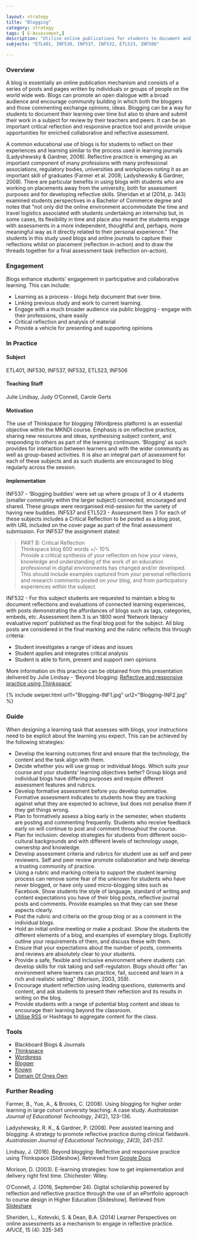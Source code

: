 ```yaml
---

layout: strategy
title: "Blogging"
category: strategy
tags: [ E-Assessment,]
description: "Utilise online publications for students to document and share their learning"
subjects: "ETL401, INF530, INF537, INF532, ETL523, INF506"

---
```


### Overview

A blog is essentially an online publication mechanism and consists of a series of posts and pages written by individuals or groups of people on the world wide web. Blogs can promote an open dialogue with a broad audience and encourage community building in which both the bloggers and those commenting exchange opinions, ideas. Blogging can be a way for students to document their learning over time but also to share and submit their work in a subject for review by their teachers and peers. It can be an important critical reflection and responsive practice tool and provide unique opportunities for enriched collaborative and reflective assessment.

A common educational use of blogs is for students to reflect on their experiences and learning similar to the process used in learning journals (Ladyshewsky & Gardner, 2008). Reflective practice is emerging as an important component of many professions with many professional associations, regulatory bodies, universities and workplaces noting it as an important skill of graduates (Farmer et al. 2008; Ladyshewsky & Gardner, 2008). There are particular benefits in using blogs with students who are working on placements away from the university, both for assessment purposes and for developing reflective skills. Sheridan et al (2014, p. 343) examined students perspectives in a Bachelor of Commerce degree and notes that "not only did the online environment accommodate the time and travel logistics associated with students undertaking an internship but, in some cases, its flexibility in time and place also meant the students engage with assessments in a more independent, thoughtful and, perhaps, more meaningful way as it directly related to their personal experience." The students in this study used blogs and online journals to capture their reflections whilst on placement (reflection in-action) and to draw the threads together for a final assessment task (reflection on-action).

### Engagement

Blogs enhance students' engagement in participative and collaborative learning. This can include:

* Learning as a process - blogs help document that over time.
* Linking previous study and work to current learning.
* Engage with a much broader audience via public blogging - engage with their professions, share easily
* Critical reflection and analysis of material
* Provide a vehicle for presenting and supporting opinions

### In Practice

<div class="u-release practice" >
<div class="practice-item">
<div class="practice-content" markdown="1">

#### Subject
ETL401, INF530, INF537, INF532, ETL523, INF506

#### Teaching Staff

Julie Lindsay, Judy O’Connell, Carole Gerts

#### Motivation

The use of Thinkspace for blogging (Wordpress platform) is an essential objective within the MKNDI course. Emphasis is on reflective practice, sharing new resources and ideas, synthesising subject content, and responding to others as part of the learning continuum. ‘Blogging’ as such provides for interaction between learners and with the wider community as well as group-based activities. It is also an integral part of assessment for each of these subjects and as such students are encouraged to blog regularly across the session.

#### Implementation

INF537 - ‘Blogging buddies’ were set up where groups of 3 or 4 students (smaller community within the larger subject) connected, encouraged and shared. These groups were reorganised mid-session for the variety of having new buddies. INF537 and ETL523 - Assessment Item 3 for each of these subjects includes a Critical Reflection to be posted as a blog post, with URL included on the cover page as part of the final assessment submission. For INF537 the assignment stated:		

>PART B: Critical Reflection					
Thinkspace blog 600 words +/- 10%					
Provide a critical synthesis of your reflection on how your views, knowledge and understanding of the work of an education professional in digital environments has changed and/or developed.
>This should include examples captured from your personal reflections and research comments posted on your blog, and from participatory experiences within the subject.

INF532 - For this subject students are requested to maintain a blog to document reflections and evaluations of connected learning experiences, with posts demonstrating the affordances of blogs such as tags, categories, embeds, etc. Assessment item 3 is an 1800 word ‘Network literacy evaluative report’ published as the final blog post for the subject. All blog posts are considered in the final marking and the rubric reflects this through criteria:

- Student investigates a range of ideas and issues
- Student applies and integrates critical analysis
- Student is able to form, present and support own opinions

More information on this practice can be obtained from this presentation delivered by Julie Lindsay - ‘Beyond blogging: [Reflective and responsive practice using Thinkspace’](https://docs.google.com/presentation/d/1yE6pIZmtxCg2JB3HcbaeXG6loQp8DM8YpVFg10O5LNA/pub?start=false&loop=false&delayms=3000)

{% include swiper.html url1="Blogging-INF1.jpg" url2="Blogging-INF2.jpg" %}

</div>
</div>
</div>

### Guide

When designing a learning task that assesses with blogs, your instructions need to be explicit about the learning you expect. This can be achieved by the following strategies:

* Develop the learning outcomes first and ensure that the technology, the content and the task align with them.
* Decide whether you will use group or individual blogs. Which suits your course and your students' learning objectives better? Group blogs and individual blogs have differing purposes and require different assessment features and rubrics.
* Develop formative assessment before you develop summative. Formative assessment indicates to students how they are tracking against what they are expected to achieve, but does not penalise them if they get things wrong.
* Plan to formatively assess a blog early in the semester, when students are posting and commenting frequently. Students who receive feedback early on will continue to post and comment throughout the course.
* Plan for inclusion: develop strategies for students from different socio-cultural backgrounds and with different levels of technology usage, ownership and knowledge.
* Develop assessment criteria and rubrics for student use as self and peer reviewers. Self and peer review promote collaboration and help develop a trusting community of practice.
* Using a rubric and marking criteria to support the student learning process can remove some fear of the unknown for students who have never blogged, or have only used micro-blogging sites such as Facebook. Show students the style of language, standard of writing and content expectations you have of their blog posts, reflective journal posts and comments. Provide examples so that they can see these aspects clearly.
* Post the rubric and criteria on the group blog or as a comment in the individual blogs.
* Hold an initial online meeting or make a podcast. Show the students the different elements of a blog, and examples of exemplary blogs. Explicitly outline your requirements of them, and discuss these with them.
* Ensure that your expectations about the number of posts, comments and reviews are absolutely clear to your students.
* Provide a safe, flexible and inclusive environment where students can develop skills for risk taking and self-regulation. Blogs should offer "an environment where learners can practice, fail, succeed and learn in a rich and realistic setting" (Morison, 2003, 359).
* Encourage student reflection using leading questions, statements and content, and ask students to present their reflection and its results in writing on the blog.
* Provide students with a range of potential blog content and ideas to encourage their learning beyond the classroom.
* [Utilise RSS](https://help.edublogs.org/introduction-to-rss-and-subscribing-using-rss/ ) or Hashtags to aggregate content for the class.

### Tools

- Blackboard Blogs & Journals
- [Thinkspace](http://thinkspace.csu.edu.au)
- [Wordpress](http://wordpress.com)
- [Blogger](https://www.blogger.com/)
- [Known](http://withknown.com)
- [Domain Of Ones Own](https://reclaimhosting.com)

### Further Reading

<div class="apa-ref" markdown="1">

Farmer, B., Yue, A., & Brooks, C. (2008). Using blogging for higher order learning in large cohort university teaching: A case study. *Australasian Journal of Educational Technology*, *24*(2), 123-136.

Ladyshewsky, R. K., & Gardner, P. (2008). Peer assisted learning and blogging: A strategy to promote reflective practice during clinical fieldwork. *Australasian Journal of Educational Technology*, *24*(3), 241-257.

Lindsay, J. (2016). Beyond blogging: Reflective and responsive practice using Thinkspace [Slideshow]. Retrieved from [Google Docs](https://docs.google.com/presentation/d/1yE6pIZmtxCg2JB3HcbaeXG6loQp8DM8YpVFg10O5LNA/pub?start=false&loop=false&delayms=3000)

Morison, D. (2003). E-learning strategies: how to get implementation and delivery right first time. Chichester: Wiley.

O’Connell, J. (2016, September 24). Digital scholarship powered by reflection and reflective practice through the use of an ePortfolio approach to course design in Higher Education [Slideshow]. Retrieved from [Slideshare](http://www.slideshare.net/heyjudeonline/digital-scholarship-powered-by-reflection-and-reflective-practice-through-the-use-of-an-eportfolio-approach-to-course-design-in-higher-education)

Sheriden, L., Kotevski, S. & Dean, B.A. (2014) Learner Perspectives on online assessments as a mechanism to engage in reflective practice. *APJCE*, 15 (4): 335-345

</div>

